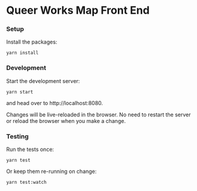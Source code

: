 # Queer Works Map Front End

### Setup
Install the packages:
```
yarn install
```

### Development
Start the development server:
```
yarn start
```

and head over to http://localhost:8080.

Changes will be live-reloaded in the browser. No need to restart the server or reload the browser when you make a change.

### Testing

Run the tests once:
```
yarn test
```

Or keep them re-running on change:
```
yarn test:watch
```
